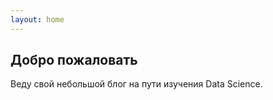 ```yaml
---
layout: home
---
```


## Добро пожаловать

Веду свой небольшой блог на пути изучения Data Science.

